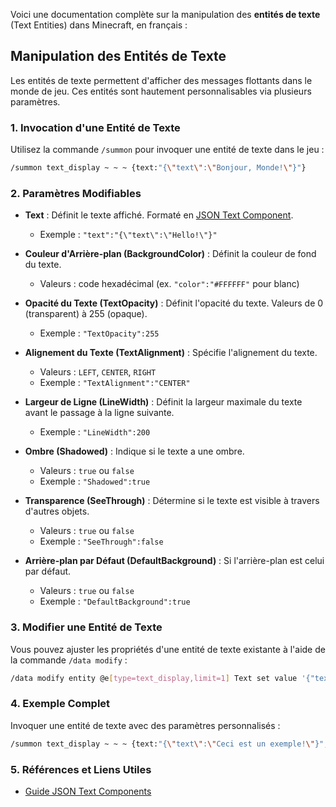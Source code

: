 Voici une documentation complète sur la manipulation des **entités de texte** (Text Entities) dans Minecraft, en français :

## Manipulation des Entités de Texte

Les entités de texte permettent d'afficher des messages flottants dans le monde de jeu. Ces entités sont hautement personnalisables via plusieurs paramètres.

### 1. **Invocation d'une Entité de Texte**
Utilisez la commande `/summon` pour invoquer une entité de texte dans le jeu :

```bash
/summon text_display ~ ~ ~ {text:"{\"text\":\"Bonjour, Monde!\"}"}
```

### 2. **Paramètres Modifiables**

- **Text** : Définit le texte affiché. Formaté en [JSON Text Component](https://minecraft.fandom.com/wiki/Raw_JSON_text_format).
  - Exemple : `"text":"{\"text\":\"Hello!\"}"`

- **Couleur d'Arrière-plan (BackgroundColor)** : Définit la couleur de fond du texte.
  - Valeurs : code hexadécimal (ex. `"color":"#FFFFFF"` pour blanc)

- **Opacité du Texte (TextOpacity)** : Définit l'opacité du texte. Valeurs de 0 (transparent) à 255 (opaque).
  - Exemple : `"TextOpacity":255`

- **Alignement du Texte (TextAlignment)** : Spécifie l'alignement du texte.
  - Valeurs : `LEFT`, `CENTER`, `RIGHT`
  - Exemple : `"TextAlignment":"CENTER"`

- **Largeur de Ligne (LineWidth)** : Définit la largeur maximale du texte avant le passage à la ligne suivante.
  - Exemple : `"LineWidth":200`

- **Ombre (Shadowed)** : Indique si le texte a une ombre.
  - Valeurs : `true` ou `false`
  - Exemple : `"Shadowed":true`

- **Transparence (SeeThrough)** : Détermine si le texte est visible à travers d'autres objets.
  - Valeurs : `true` ou `false`
  - Exemple : `"SeeThrough":false`

- **Arrière-plan par Défaut (DefaultBackground)** : Si l'arrière-plan est celui par défaut.
  - Valeurs : `true` ou `false`
  - Exemple : `"DefaultBackground":true`

### 3. **Modifier une Entité de Texte**
Vous pouvez ajuster les propriétés d'une entité de texte existante à l'aide de la commande `/data modify` :

```bash
/data modify entity @e[type=text_display,limit=1] Text set value '{"text":"Nouveau Texte!"}'
```

### 4. **Exemple Complet**
Invoquer une entité de texte avec des paramètres personnalisés :

```bash
/summon text_display ~ ~ ~ {text:"{\"text\":\"Ceci est un exemple!\"}", TextOpacity:150, TextAlignment:"RIGHT", Shadowed:true, SeeThrough:false, LineWidth:300}
```

### 5. **Références et Liens Utiles**
- [Guide JSON Text Components](https://minecraft.fandom.com/wiki/Raw_JSON_text_format)
